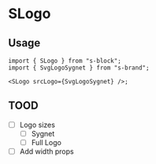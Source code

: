 # SLogo

## Usage

```tsx
import { SLogo } from "s-block";
import { SvgLogoSygnet } from "s-brand";

<SLogo srcLogo={SvgLogoSygnet} />;
```

## TOOD

- [ ] Logo sizes
  - [ ] Sygnet
  - [ ] Full Logo
- [ ] Add width props
